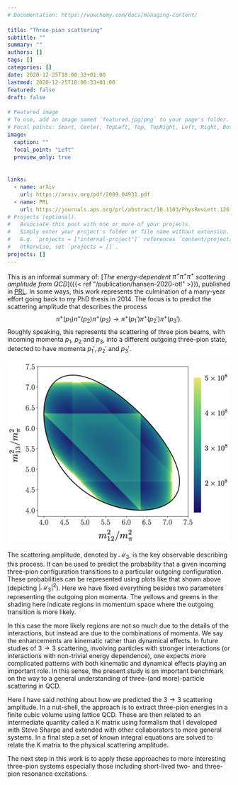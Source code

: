```yaml
---
# Documentation: https://wowchemy.com/docs/managing-content/

title: "Three-pion scattering"
subtitle: ""
summary: ""
authors: []
tags: []
categories: []
date: 2020-12-25T18:00:33+01:00
lastmod: 2020-12-25T18:00:33+01:00
featured: false
draft: false

# Featured image
# To use, add an image named `featured.jpg/png` to your page's folder.
# Focal points: Smart, Center, TopLeft, Top, TopRight, Left, Right, BottomLeft, Bottom, BottomRight.
image:
  caption: ""
  focal_point: "Left"
  preview_only: true


links:
  - name: arXiv
    url: https://arxiv.org/pdf/2009.04931.pdf
  - name: PRL
    url: https://journals.aps.org/prl/abstract/10.1103/PhysRevLett.126.012001
# Projects (optional).
#   Associate this post with one or more of your projects.
#   Simply enter your project's folder or file name without extension.
#   E.g. `projects = ["internal-project"]` references `content/project/deep-learning/index.md`.
#   Otherwise, set `projects = []`.
projects: []
---
```


This is an informal summary of: [_The energy-dependent $\pi^+ \pi^+ \pi^+$ scattering amplitude from QCD_]({{< ref "/publication/hansen-2020-otl" >}}), published in [PRL](<https://journals.aps.org/prl/abstract/10.1103/PhysRevLett.126.012001>). In some ways, this work represents the culmination of a many-year effort going back to my PhD thesis in 2014. The focus is to predict the scattering amplitude that describes the process
$$ \pi^+(p_1)   \pi^+(p_2)   \pi^+(p_3)   \to   \pi^+(p_1')   \pi^+(p_2')   \pi^+(p_3') .$$
Roughly speaking, this represents the scattering of three pion beams, with incoming momenta $p_1$, $p_2$ and $p_3$, into a different outgoing three-pion state, detected to have momenta $p_1'$, $p_2'$ and $p_3'$.



<div class="pull-left">
<img src="images/3piDalitz2.png" width="550" />
</div>



The scattering amplitude, denoted by $\mathcal M_3$, is the key observable describing this process. It can be used to predict the probability that a given incoming three-pion configuration transitions to a particular outgoing configuration. These probabilities can be represented using plots like that shown above (depicting $\vert \mathcal M_3 \vert^2$). Here we have fixed everything besides two parameters representing the outgoing pion momenta. The yellows and greens in the shading here indicate regions in momentum space where the outgoing transition is more likely.



In this case the more likely regions are not so much due to the details of the interactions, but instead are due to the combinations of momenta. We say the enhancements are kinematic rather than dynamical effects. In future studies of $3 \to 3$ scattering, involving particles with stronger interactions (or interactions with non-trivial energy dependence), one expects more complicated patterns with both kinematic and dynamical effects playing an important role. In this sense, the present study is an important benchmark on the way to a general understanding of three-(and more)-particle scattering in QCD.


Here I have said nothing about how we predicted the $3 \to 3$ scattering amplitude. In a nut-shell, the approach is to extract three-pion energies in a finite cubic volume using lattice QCD. These are then related to an intermediate quantity called a K matrix using formalism that I developed with Steve Sharpe and extended with other collaborators to more general systems. In a final step a set of known integral equations are solved to relate the K matrix to the physical scattering amplitude.


The next step in this work is to apply these approaches to more interesting three-pion systems especially those including short-lived two- and three-pion resonance excitations.
